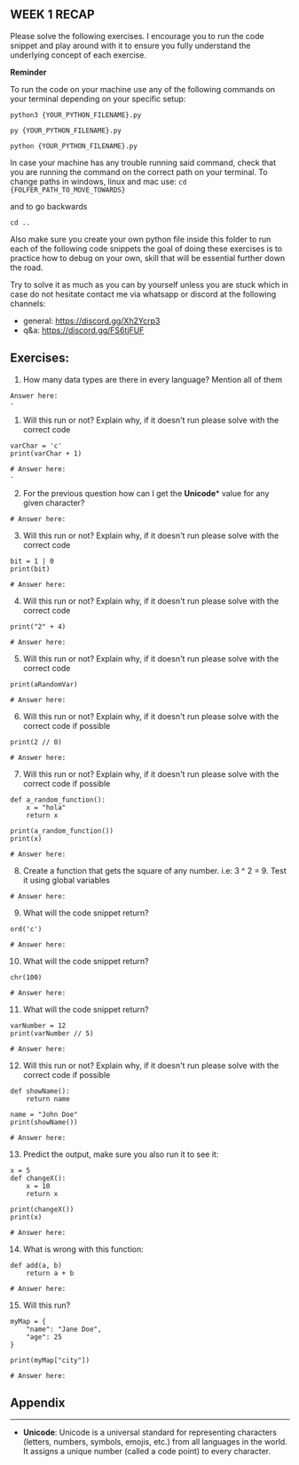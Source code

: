 **WEEK 1 RECAP** 
-

Please solve the following exercises. I encourage you to run the code snippet and
play around with it to ensure you fully understand the underlying concept of each
exercise. 

**Reminder**

To run the code on your machine use any of the following commands on your terminal
depending on your specific setup:

``python3 {YOUR_PYTHON_FILENAME}.py``

``py {YOUR_PYTHON_FILENAME}.py``

``python {YOUR_PYTHON_FILENAME}.py``

In case your machine has any trouble running said command, check that you
are running the command on the correct path on your terminal. To change paths in 
windows, linux and mac use:
``cd {FOLFER_PATH_TO_MOVE_TOWARDS}``

and to go backwards

``cd ..``

Also make sure you create your own python file inside this folder to run each of the following code snippets
the goal of doing these exercises is to practice how to debug on your own, skill that 
will be essential further down the road.

Try to solve it as much as you can by yourself unless you are stuck which in case do not 
hesitate contact me via whatsapp or discord at the following channels:

- general: https://discord.gg/Xh2Ycrp3
- q&a: https://discord.gg/FS6tjFUF

**Exercises:**
- 

1. How many data types are there in every language? Mention all of them
 
````
Answer here:
- 
````

1. Will this run or not? Explain why, if it doesn't run please solve with the correct 
code
 
````
varChar = 'c'
print(varChar + 1)

# Answer here:
- 
````

2.  For the previous question how can I get the **Unicode*** value for any given character?

````
# Answer here:

````

3. Will this run or not? Explain why, if it doesn't run please solve with the correct 
code

````
bit = 1 | 0
print(bit)

# Answer here:
````

4. Will this run or not? Explain why, if it doesn't run please solve with the correct 
code

````
print("2" + 4)

# Answer here:
````

5. Will this run or not? Explain why, if it doesn't run please solve with the correct 
code

````
print(aRandomVar)

# Answer here:
````

6. Will this run or not? Explain why, if it doesn't run please solve with the correct 
code if possible

````
print(2 // 0)

# Answer here:
````

7. Will this run or not? Explain why, if it doesn't run please solve with the correct 
code if possible

````
def a_random_function():
    x = "hola"
    return x

print(a_random_function())
print(x)

# Answer here:
````

8. Create a function that gets the square of any number. i.e: 3 ^ 2 = 9. Test it 
using global variables

````
# Answer here:
````

9. What will the code snippet return?

```
ord('c')

# Answer here:
```

10. What will the code snippet return?

```
chr(100)

# Answer here:
```

11. What will the code snippet return?

```
varNumber = 12
print(varNumber // 5)

# Answer here:
```

12. Will this run or not? Explain why, if it doesn't run please solve with the correct 
code if possible

````
def showName():
    return name

name = "John Doe"
print(showName())

# Answer here:

````

13. Predict the output, make sure you also run it to see it:

````
x = 5
def changeX():
    x = 10
    return x

print(changeX())
print(x)

# Answer here:

````

14. What is wrong with this function:

````
def add(a, b)
    return a + b

# Answer here:

````

15. Will this run?

````
myMap = {
    "name": "Jane Doe",
    "age": 25
}

print(myMap["city"])

# Answer here:
````

**Appendix**
-
- - -
- **Unicode**: Unicode is a universal standard for representing characters (letters, numbers, symbols, emojis, etc.) from all languages in the world.
It assigns a unique number (called a code point) to every character.














